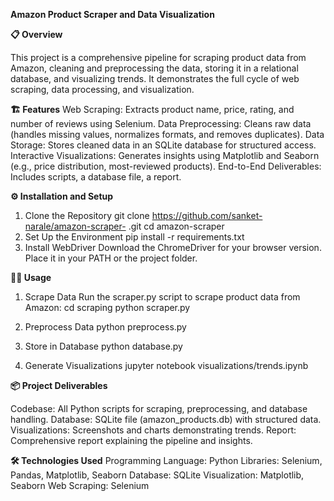 **Amazon Product Scraper and Data Visualization**

**📋 Overview**

This project is a comprehensive pipeline for scraping product data from Amazon, cleaning and preprocessing the data, storing it in a relational database, and visualizing trends. It demonstrates the full cycle of web scraping, data processing, and visualization.

**🏗️ Features**
Web Scraping: Extracts product name, price, rating, and number of reviews using Selenium.
Data Preprocessing: Cleans raw data (handles missing values, normalizes formats, and removes duplicates).
Data Storage: Stores cleaned data in an SQLite database for structured access.
Interactive Visualizations: Generates insights using Matplotlib and Seaborn (e.g., price distribution, most-reviewed products).
End-to-End Deliverables: Includes scripts, a database file, a report.

**⚙️ Installation and Setup**
1. Clone the Repository
   git clone https://github.com/sanket-narale/amazon-scraper-
.git
cd amazon-scraper
2. Set Up the Environment
   pip install -r requirements.txt
3. Install WebDriver
   Download the ChromeDriver for your browser version.
Place it in your PATH or the project folder.

**🏃‍♂️ Usage**
1. Scrape Data
Run the scraper.py script to scrape product data from Amazon:
cd scraping
python scraper.py

2. Preprocess Data
   python preprocess.py

3. Store in Database
   python database.py

4. Generate Visualizations
   jupyter notebook visualizations/trends.ipynb

**📦 Project Deliverables**

Codebase: All Python scripts for scraping, preprocessing, and database handling.
Database: SQLite file (amazon_products.db) with structured data.
Visualizations: Screenshots and charts demonstrating trends.
Report: Comprehensive report explaining the pipeline and insights.

**🛠️ Technologies Used**
Programming Language: Python
Libraries: Selenium, Pandas, Matplotlib, Seaborn
Database: SQLite
Visualization: Matplotlib, Seaborn
Web Scraping: Selenium
